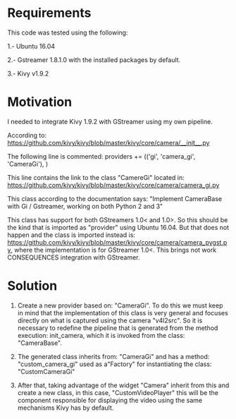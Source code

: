 # Requirements
This code was tested using the following:

1.- Ubuntu 16.04

2.- Gstreamer 1.8.1.0 with the installed packages by default.

3.- Kivy v1.9.2

# Motivation
I needed to integrate Kivy 1.9.2 with GStreamer using my own pipeline.

According to: https://github.com/kivy/kivy/blob/master/kivy/core/camera/__init__.py

The following line is commented: providers += (('gi', 'camera_gi', 'CameraGi'), )

This line contains the link to the class "CamereGi" located in: https://github.com/kivy/kivy/blob/master/kivy/core/camera/camera_gi.py

This class according to the documentation says: "Implement CameraBase with Gi / Gstreamer, working on both Python 2 and 3"

This class has support for both GStreamers 1.0< and 1.0>. So this should be the kind that is imported as "provider" using Ubuntu 16.04. But that does not happen and the class is imported instead is: https://github.com/kivy/kivy/blob/master/kivy/core/camera/camera_pygst.py, where the implementation is for GStreamer 1.0<. This brings not work CONSEQUENCES integration with GStreamer.

# Solution

1. Create a new provider based on: "CameraGi". To do this we must keep in mind that the implementation of this class is very general and focuses directly on what is captured using the camera "v4l2src".
So it is necessary to redefine the pipeline that is generated from the method execution: init_camera, which it is invoked from the class: "CameraBase".

2. The generated class inherits from: "CameraGi" and has a method: "custom_camera_gi" used as a"Factory" for instantiating the class: "CustomCameraGi"

3. After that, taking advantage of the widget "Camera" inherit from this and create a new class, in this case, "CustomVideoPlayer" this will be the component responsible for displaying the video using the same mechanisms Kivy has by default.

